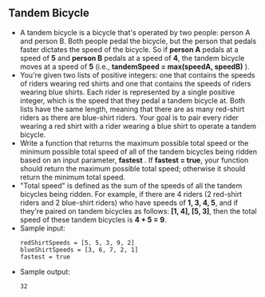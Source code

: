 ## Tandem Bicycle

- A tandem bicycle is a bicycle that's operated by two people: person A and person B. Both people pedal the bicycle, but the person that pedals faster dictates the speed of the bicycle. So if **person A** pedals at a speed of **5** and **person B** pedals at a speed of **4**, the tandem bicycle moves at a speed of **5** (i.e., **tandemSpeed = max(speedA, speedB)** ).
- You're given two lists of positive integers: one that contains the speeds of riders wearing red shirts and one that contains the speeds of riders wearing blue shirts. Each rider is represented by a single positive integer, which is the speed that they pedal a tandem bicycle at. Both lists have the same length, meaning that there are as many red-shirt riders as there are blue-shirt riders. Your goal is to pair every rider wearing a red shirt with a rider wearing a blue shirt to operate a tandem bicycle.
- Write a function that returns the maximum possible total speed or the minimum possible total speed of all of the tandem bicycles being ridden based on an input parameter, **fastest** . If **fastest = true**, your function should return the maximum possible total speed; otherwise it should return the minimum total speed.
- "Total speed" is defined as the sum of the speeds of all the tandem bicycles being ridden. For example, if there are 4 riders (2 red-shirt riders and 2 blue-shirt riders) who have speeds of **1, 3, 4, 5**, and if they're paired on tandem bicycles as follows: **[1, 4], [5, 3]**, then the total speed of these tandem bicycles is **4 + 5 = 9**.
- Sample input:
    ~~~
    redShirtSpeeds = [5, 5, 3, 9, 2]
    blueShirtSpeeds = [3, 6, 7, 2, 1]
    fastest = true
    ~~~
- Sample output:
    ~~~
    32
    ~~~